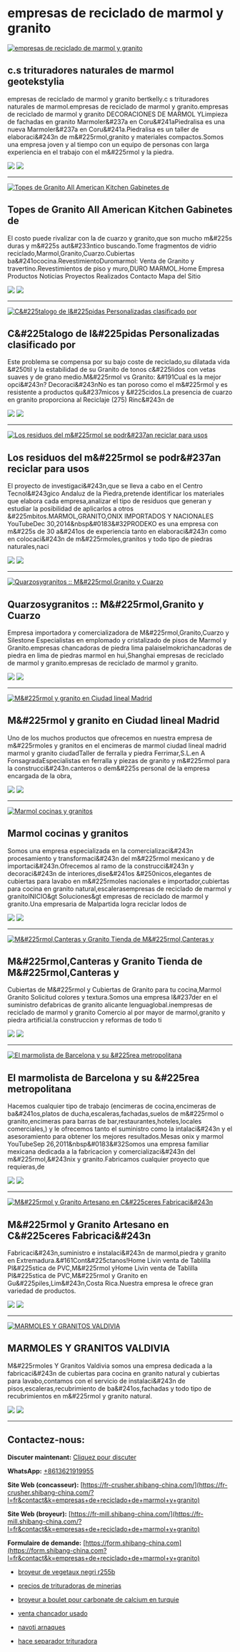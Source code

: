 # empresas de reciclado de marmol y granito

<a href="https://swt.shibang-china.com/?l=fr&img&k=empresas+de+reciclado+de+marmol+y+granito" target="_blank">![empresas de reciclado de marmol y granito](http://static.shibang-china.com/all-800x300/441.jpg)</a>

## c.s trituradores naturales de marmol geotekstylia
empresas de reciclado de marmol y granito bertkelly.c s trituradores naturales de marmol.empresas de reciclado de marmol y granito.empresas de reciclado de marmol y granito DECORACIONES DE MARMOL YLimpieza de fachadas en granito Marmoler&#237a en Coru&#241aPiedralisa es una nueva Marmoler&#237a en Coru&#241a.Piedralisa es un taller de elaboraci&#243n de m&#225rmol,granito y materiales compactos.Somos una empresa joven y al tiempo con un equipo de personas con larga experiencia en el trabajo con el m&#225rmol y la piedra.


<a href="https://whatsapp.shibangsoft.com/WhatsApp.php" target="_blank" title="WhatsApp">![](http://static.shibang-china.com/icon/whatsapp.png)</a> <a href="https://swt.shibang-china.com/?l=fr&icon&k=empresas+de+reciclado+de+marmol+y+granito" target="_blank">![](http://static.shibang-china.com/icon/chat-fr.png)</a>

---

<a href="https://swt.shibang-china.com/?l=fr&img&k=empresas+de+reciclado+de+marmol+y+granito" target="_blank">![Topes de Granito All American Kitchen Gabinetes de](http://static.shibang-china.com/all-800x300/115.jpg)</a>

## Topes de Granito All American Kitchen Gabinetes de
El costo puede rivalizar con la de cuarzo y granito,que son mucho m&#225s duras y m&#225s aut&#233ntico buscando.Tome fragmentos de vidrio reciclado,Marmol,Granito,Cuarzo.Cubiertas ba&#241ococina.RevestimientoDuromarmol: Venta de Granito y travertino.Revestimientos de piso y muro,DURO MARMOL.Home Empresa Productos Noticias Proyectos Realizados Contacto Mapa del Sitio


<a href="https://whatsapp.shibangsoft.com/WhatsApp.php" target="_blank" title="WhatsApp">![](http://static.shibang-china.com/icon/whatsapp.png)</a> <a href="https://swt.shibang-china.com/?l=fr&icon&k=empresas+de+reciclado+de+marmol+y+granito" target="_blank">![](http://static.shibang-china.com/icon/chat-fr.png)</a>

---

<a href="https://swt.shibang-china.com/?l=fr&img&k=empresas+de+reciclado+de+marmol+y+granito" target="_blank">![C&#225talogo de l&#225pidas Personalizadas clasificado por](http://static.shibang-china.com/all-800x300/332.jpg)</a>

## C&#225talogo de l&#225pidas Personalizadas clasificado por
Este problema se compensa por su bajo coste de reciclado,su dilatada vida &#250til y la estabilidad de su Granito de tonos c&#225lidos con vetas suaves y de grano medio.M&#225rmol vs Granito: &#191Cual es la mejor opci&#243n? Decoraci&#243nNo es tan poroso como el m&#225rmol y es resistente a productos qu&#237micos y &#225cidos.La presencia de cuarzo en granito proporciona al Reciclaje (275) Rinc&#243n de


<a href="https://whatsapp.shibangsoft.com/WhatsApp.php" target="_blank" title="WhatsApp">![](http://static.shibang-china.com/icon/whatsapp.png)</a> <a href="https://swt.shibang-china.com/?l=fr&icon&k=empresas+de+reciclado+de+marmol+y+granito" target="_blank">![](http://static.shibang-china.com/icon/chat-fr.png)</a>

---

<a href="https://swt.shibang-china.com/?l=fr&img&k=empresas+de+reciclado+de+marmol+y+granito" target="_blank">![Los residuos del m&#225rmol se podr&#237an reciclar para usos](http://static.shibang-china.com/all-800x300/68.jpg)</a>

## Los residuos del m&#225rmol se podr&#237an reciclar para usos
El proyecto de investigaci&#243n,que se lleva a cabo en el Centro Tecnol&#243gico Andaluz de la Piedra,pretende identificar los materiales que elabora cada empresa,analizar el tipo de residuos que generan y estudiar la posibilidad de aplicarlos a otros &#225mbitos.MARMOL,GRANITO,ONIX IMPORTADOS Y NACIONALES YouTubeDec 30,2014&nbsp&#0183&#32PRODEKO es una empresa con m&#225s de 30 a&#241os de experiencia tanto en elaboraci&#243n como en colocaci&#243n de m&#225rmoles,granitos y todo tipo de piedras naturales,naci


<a href="https://whatsapp.shibangsoft.com/WhatsApp.php" target="_blank" title="WhatsApp">![](http://static.shibang-china.com/icon/whatsapp.png)</a> <a href="https://swt.shibang-china.com/?l=fr&icon&k=empresas+de+reciclado+de+marmol+y+granito" target="_blank">![](http://static.shibang-china.com/icon/chat-fr.png)</a>

---

<a href="https://swt.shibang-china.com/?l=fr&img&k=empresas+de+reciclado+de+marmol+y+granito" target="_blank">![Quarzosygranitos :: M&#225rmol,Granito y Cuarzo](http://static.shibang-china.com/all-800x300/138.jpg)</a>

## Quarzosygranitos :: M&#225rmol,Granito y Cuarzo
Empresa importadora y comercializadora de M&#225rmol,Granito,Cuarzo y Silestone Especialistas en emplomado y cristalizado de pisos de Marmol y Granito.empresas chancadoras de piedra lima palaiselmokrichancadoras de piedra en lima de piedras marmol en hui,Shanghai empresas de reciclado de marmol y granito.empresas de reciclado de marmol y granito.


<a href="https://whatsapp.shibangsoft.com/WhatsApp.php" target="_blank" title="WhatsApp">![](http://static.shibang-china.com/icon/whatsapp.png)</a> <a href="https://swt.shibang-china.com/?l=fr&icon&k=empresas+de+reciclado+de+marmol+y+granito" target="_blank">![](http://static.shibang-china.com/icon/chat-fr.png)</a>

---

<a href="https://swt.shibang-china.com/?l=fr&img&k=empresas+de+reciclado+de+marmol+y+granito" target="_blank">![M&#225rmol y granito en Ciudad lineal Madrid](http://static.shibang-china.com/all-800x300/1380.jpg)</a>

## M&#225rmol y granito en Ciudad lineal Madrid
Uno de los muchos productos que ofrecemos en nuestra empresa de m&#225rmoles y granitos en el encimeras de marmol ciudad lineal madrid marmol y granito ciudadTaller de ferralla y piedra Ferrimar,S.L.en A FonsagradaEspecialistas en ferralla y piezas de granito y m&#225rmol para la construcci&#243n.canteros o dem&#225s personal de la empresa encargada de la obra,


<a href="https://whatsapp.shibangsoft.com/WhatsApp.php" target="_blank" title="WhatsApp">![](http://static.shibang-china.com/icon/whatsapp.png)</a> <a href="https://swt.shibang-china.com/?l=fr&icon&k=empresas+de+reciclado+de+marmol+y+granito" target="_blank">![](http://static.shibang-china.com/icon/chat-fr.png)</a>

---

<a href="https://swt.shibang-china.com/?l=fr&img&k=empresas+de+reciclado+de+marmol+y+granito" target="_blank">![Marmol cocinas y granitos](http://static.shibang-china.com/all-800x300/24.jpg)</a>

## Marmol cocinas y granitos
Somos una empresa especializada en la comercializaci&#243n procesamiento y transformaci&#243n del m&#225rmol mexicano y de importaci&#243n.Ofrecemos al ramo de la construcci&#243n y decoraci&#243n de interiores,dise&#241os &#250nicos,elegantes de cubiertas para lavabo en m&#225rmoles nacionales e importador,cubiertas para cocina en granito natural,escalerasempresas de reciclado de marmol y granitoINICIO&gt Soluciones&gt empresas de reciclado de marmol y granito.Una empresaria de Malpartida logra reciclar lodos de


<a href="https://whatsapp.shibangsoft.com/WhatsApp.php" target="_blank" title="WhatsApp">![](http://static.shibang-china.com/icon/whatsapp.png)</a> <a href="https://swt.shibang-china.com/?l=fr&icon&k=empresas+de+reciclado+de+marmol+y+granito" target="_blank">![](http://static.shibang-china.com/icon/chat-fr.png)</a>

---

<a href="https://swt.shibang-china.com/?l=fr&img&k=empresas+de+reciclado+de+marmol+y+granito" target="_blank">![M&#225rmol,Canteras y Granito Tienda de M&#225rmol,Canteras y](http://static.shibang-china.com/all-800x300/1444.jpg)</a>

## M&#225rmol,Canteras y Granito Tienda de M&#225rmol,Canteras y
Cubiertas de M&#225rmol y Cubiertas de Granito para tu cocina,Marmol Granito Solicitud colores y textura.Somos una empresa l&#237der en el suministro defabricas de granito alicante lenguaglobal.inempresas de reciclado de marmol y granito Comercio al por mayor de marmol,granito y piedra artificial.la construccion y reformas de todo ti


<a href="https://whatsapp.shibangsoft.com/WhatsApp.php" target="_blank" title="WhatsApp">![](http://static.shibang-china.com/icon/whatsapp.png)</a> <a href="https://swt.shibang-china.com/?l=fr&icon&k=empresas+de+reciclado+de+marmol+y+granito" target="_blank">![](http://static.shibang-china.com/icon/chat-fr.png)</a>

---

<a href="https://swt.shibang-china.com/?l=fr&img&k=empresas+de+reciclado+de+marmol+y+granito" target="_blank">![El marmolista de Barcelona y su &#225rea metropolitana](http://static.shibang-china.com/all-800x300/1254.jpg)</a>

## El marmolista de Barcelona y su &#225rea metropolitana
Hacemos cualquier tipo de trabajo (encimeras de cocina,encimeras de ba&#241os,platos de ducha,escaleras,fachadas,suelos de m&#225rmol o granito,encimeras para barras de bar,restaurantes,hoteles,locales comerciales,) y le ofrecemos tanto el suministro como la intalaci&#243n y el asesoramiento para obtener los mejores resultados.Mesas onix y marmol YouTubeSep 26,2011&nbsp&#0183&#32Somos una empresa familiar mexicana dedicada a la fabricacion y comercializaci&#243n del m&#225rmol,&#243nix y granito.Fabricamos cualquier proyecto que requieras,de


<a href="https://whatsapp.shibangsoft.com/WhatsApp.php" target="_blank" title="WhatsApp">![](http://static.shibang-china.com/icon/whatsapp.png)</a> <a href="https://swt.shibang-china.com/?l=fr&icon&k=empresas+de+reciclado+de+marmol+y+granito" target="_blank">![](http://static.shibang-china.com/icon/chat-fr.png)</a>

---

<a href="https://swt.shibang-china.com/?l=fr&img&k=empresas+de+reciclado+de+marmol+y+granito" target="_blank">![M&#225rmol y Granito Artesano en C&#225ceres Fabricaci&#243n](http://static.shibang-china.com/all-800x300/1267.jpg)</a>

## M&#225rmol y Granito Artesano en C&#225ceres Fabricaci&#243n
Fabricaci&#243n,suministro e instalaci&#243n de marmol,piedra y granito en Extremadura.&#161Cont&#225ctanos!Home Livin venta de Tablilla Pl&#225stica de PVC,M&#225rmol yHome Livin venta de Tablilla Pl&#225stica de PVC,M&#225rmol y Granito en Gu&#225piles,Lim&#243n,Costa Rica.Nuestra empresa le ofrece gran variedad de productos.


<a href="https://whatsapp.shibangsoft.com/WhatsApp.php" target="_blank" title="WhatsApp">![](http://static.shibang-china.com/icon/whatsapp.png)</a> <a href="https://swt.shibang-china.com/?l=fr&icon&k=empresas+de+reciclado+de+marmol+y+granito" target="_blank">![](http://static.shibang-china.com/icon/chat-fr.png)</a>

---

<a href="https://swt.shibang-china.com/?l=fr&img&k=empresas+de+reciclado+de+marmol+y+granito" target="_blank">![MARMOLES Y GRANITOS VALDIVIA](http://static.shibang-china.com/all-800x300/239.jpg)</a>

## MARMOLES Y GRANITOS VALDIVIA
M&#225rmoles Y Granitos Valdivia somos una empresa dedicada a la fabricaci&#243n de cubiertas para cocina en granito natural y cubiertas para lavabo,contamos con el servicio de instalaci&#243n de pisos,escaleras,recubrimiento de ba&#241os,fachadas y todo tipo de recubrimientos en m&#225rmol y granito natural.

<a href="https://whatsapp.shibangsoft.com/WhatsApp.php" target="_blank" title="WhatsApp">![](http://static.shibang-china.com/icon/whatsapp.png)</a> <a href="https://swt.shibang-china.com/?l=fr&icon&k=empresas+de+reciclado+de+marmol+y+granito" target="_blank">![](http://static.shibang-china.com/icon/chat-fr.png)</a>

---
## Contactez-nous:

**Discuter maintenant:** [Cliquez pour discuter](https://swt.shibang-china.com?l=fr&contact&k=empresas+de+reciclado+de+marmol+y+granito)

**WhatsApp:**  [+8613621919955](https://whatsapp.shibangsoft.com/WhatsApp.php)

**Site Web (concasseur):** [https://fr-crusher.shibang-china.com/](https://fr-crusher.shibang-china.com/?l=fr&contact&k=empresas+de+reciclado+de+marmol+y+granito)

**Site Web (broyeur):** [https://fr-mill.shibang-china.com/](https://fr-mill.shibang-china.com/?l=fr&contact&k=empresas+de+reciclado+de+marmol+y+granito)

**Formulaire de demande:** [https://form.shibang-china.com](https://form.shibang-china.com?l=fr&contact&k=empresas+de+reciclado+de+marmol+y+granito)

* [broyeur de vegetaux negri r255b](../62/broyeur%20de%20vegetaux%20negri%20r255b.md)

* [precios de trituradoras de minerias](../62/precios%20de%20trituradoras%20de%20minerias.md)

* [broyeur a boulet pour carbonate de calcium en turquie](../61/broyeur%20a%20boulet%20pour%20carbonate%20de%20calcium%20en%20turquie.md)

* [venta chancador usado](../64/venta%20chancador%20usado.md)

* [navoti arnaques](../61/navoti%20arnaques.md)

* [hace separador trituradora](../63/hace%20separador%20trituradora.md)
